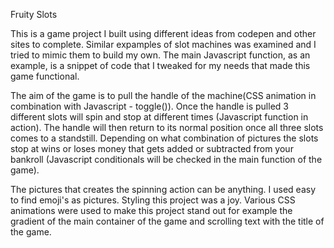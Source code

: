Fruity Slots

This is a game project I built using different ideas from codepen and other sites to complete. Similar expamples of slot machines was examined and I tried to mimic them to build my own.
The main Javascript function, as an example, is a snippet of code that I tweaked for my needs that made this game functional.

The aim of the game is to pull the handle of the machine(CSS animation in combination with Javascript - toggle()). Once the handle is pulled 3 different slots will spin and stop at different times (Javascript function in action). The handle will then return to its normal position once all three slots comes to a standstill. Depending on what combination of pictures the slots stop at wins or loses money that gets added or subtracted from your bankroll (Javascript conditionals will be checked in the main function of the game). 

The pictures that creates the spinning action can be anything. I used easy to find emoji's as pictures. Styling this project was a joy. Various CSS animations were used to make this project stand out for example the gradient of the main container of the game and scrolling text with the title of the game.